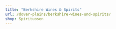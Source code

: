 ```yaml
---
title: "Berkshire Wines & Spirits"
url: /dover-plains/berkshire-wines-und-spirits/
shop: Spirituosen
---
```

